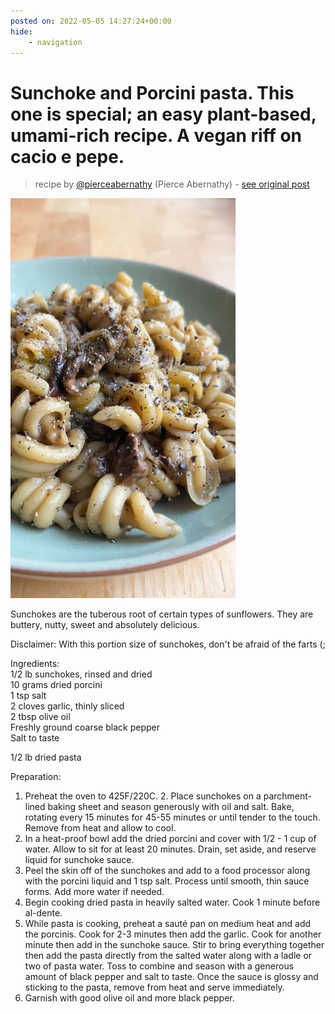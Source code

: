 ```yaml
---
posted on: 2022-05-05 14:27:24+00:00
hide:
    - navigation
---
```


# Sunchoke and Porcini pasta. This one is special; an easy plant-based, umami-rich recipe. A vegan riff on cacio e pepe.  

> recipe by [@pierceabernathy](https://www.instagram.com/pierceabernathy/) 
(Pierce Abernathy) - [see original post](https://instagram.com/p/CdLf8jUpfUV)

![](../img/pierceabernathy_05-05-2022_1405.png)

  
Sunchokes are the tuberous root of certain types of sunflowers. They are buttery, nutty, sweet and absolutely delicious.  
  
Disclaimer: With this portion size of sunchokes, don't be afraid of the farts (;  
  
Ingredients:  
1/2 lb sunchokes, rinsed and dried   
10 grams dried porcini  
1 tsp salt  
2 cloves garlic, thinly sliced  
2 tbsp olive oil  
Freshly ground coarse black pepper   
Salt to taste  
  
1/2 lb dried pasta   
  
Preparation:   
1. Preheat the oven to 425F/220C. 2. Place sunchokes on a parchment-lined baking sheet and season generously with oil and salt. Bake, rotating every 15 minutes for 45-55 minutes or until tender to the touch. Remove from heat and allow to cool.  
3. In a heat-proof bowl add the dried porcini and cover with 1/2 - 1 cup of water. Allow to sit for at least 20 minutes. Drain, set aside, and reserve liquid for sunchoke sauce.  
4. Peel the skin off of the sunchokes and add to a food processor along with the porcini liquid and 1 tsp salt. Process until smooth, thin sauce forms. Add more water if needed.  
5. Begin cooking dried pasta in heavily salted water. Cook 1 minute before al-dente.   
6. While pasta is cooking, preheat a sauté pan on medium heat and add the porcinis. Cook for 2-3 minutes then add the garlic. Cook for another minute then add in the sunchoke sauce. Stir to bring everything together then add the pasta directly from the salted water along with a ladle or two of pasta water. Toss to combine and season with a generous amount of black pepper and salt to taste. Once the sauce is glossy and sticking to the pasta, remove from heat and serve immediately.   
7. Garnish with good olive oil and more black pepper.   